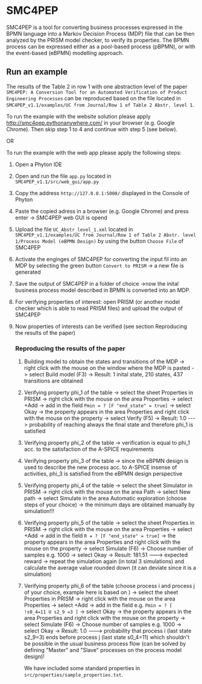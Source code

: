 # SMC4PEP

SMC4PEP is a tool for converting business processes expressed in the BPMN language into a Markov Decision Process (MDP) file that can be then analyzed by the PRISM model checker, to verify its properties. The BPMN process can be expressed either as a pool-based process (pBPMN), or with the event-based (eBPMN) modelling approach. 

## Run an example
The results of the Table 2 in row 1 with one abstraction level of the paper `SMC4PEP: A Conversion Tool for an Automated Verification of Product Engineering Processes` can be reproduced based on the file located in `SMC4PEP_v1.1/examples/UC from Journal/Row 1 of Table 2 Abstr. level 1`.

To run the example with the website solution please apply http://smc4pep.pythonanywhere.com/ in your browser (e.g. Google Chrome). Then skip step 1 to 4 and continue with step 5 (see below). 

OR 

To run the example with the web app please apply the following steps:

1. Open a Phyton IDE

2. Open and run the file `app.py` located in `SMC4PEP_v1.1/src/web_gui/app.py`

3. Copy the address `http://127.0.0.1:5000/` displayed in the Console of Phyton

4. Paste the copied adress in a browser (e.g. Google Chrome) and press enter
    -> SMC4PEP web GUI is opend
    
5. Upload the file  `UC_Abstr_level_1.xml` located in  `SMC4PEP_v1.1/examples/UC from Journal/Row 1 of Table 2 Abstr. level 1/Process Model (eBPMN Design)` by using the button `Choose File` of SMC4PEP

6. Activate the enginges of SMC4PEP for converting the input fil into an MDP by selecting the green button `Convert to PRISM`
    -> a new file is generated
    
7. Save the output of SMC4PEP in a folder of choice 
    ->now the inital business process model described in BPMN is converted into an MDP. 
    
8. For verifying properties of interest: open PRISM (or another model checker which is able to read PRISM files) and upload the output of SMC4PEP

9. Now properties of interests can be verified (see section Reproducing the results of the paper)


    ### Reproducing the results of the paper 

    1. Building model to obtain the states and transitions of the MDP
    -> right click with the mouse on the window where the MDP is pasted
    -> select Build model (F3)
    -> Result: 1 inital state, 210 states, 437 transitions are obtained
    
    2. Verifying property phi_1 of the table
    -> select the sheet Properties in PRISM
    -> right click with the mouse on the area Properties
    -> select +Add
    -> add in the field `Pmin = ? [F "end_state" = true]`
    -> select Okay
    -> the property appears in the area Properties and right click with the mouse on the property
    -> select Verify (F5)
    -> Result: 1.0  ---> probability of reaching always the final state and therefore phi_1 is satisfied
    
    3. Verifying property phi_2 of the table
    -> verification is equal to phi_1 acc. to the satisfaction of the A-SPICE requirements
    
    4. Verifying property phi_3 of the table
    -> since the eBPMN design is used to describe the new process acc. to A-SPICE insense of activities, phi_3 is satisfied from the eBPMN design perspective 
    
    5. Verifying property phi_4 of the table
       -> select the sheet Simulator in PRISM
       -> right click with the mouse on the area Path
       -> select New path
       -> select Simulate in the area Automatic exploration (choose steps of your choice)
       -> the minimum days are obtained manually by simulation!!!
   
     6. Verifying property phi_5 of the table
        -> select the sheet Properties in PRISM
        -> right click with the mouse on the area Properties
        -> select +Add
        -> add in the field `R = ? [F "end_state" = true]`
        -> the property appears in the area Properties and right click with the mouse on the property
        -> select Simulate (F6)
        -> Choose number of samples e.g. 1000
        -> select Okay
        -> Result: 181.51  ---> expected reward 
        -> repeat the simulation again (in total 3 simulations) and calculate the average value rounded down (it can deviate since it is a simulation)
        
    7. Verifying property phi_6 of the table (choose process i and process j of your choice, example here is based on )
        -> select the sheet Properties in PRISM
        -> right click with the mouse on the area Properties
        -> select +Add
        -> add in the field e.g. `Pmin = ? [ !s0_4=11 U s2_9 =3 ]` 
        -> select Okay
        -> the property appears in the area Properties and right click with the mouse on the property
        -> select Simulate (F6)
        -> Choose number of samples e.g. 1000
        -> select Okay
        -> Result: 1.0  ---> probability that process i (last state s2_9=3) ends before process j (last state s0_4=11) which shouldn't be possible in the usual business process flow (can be solved by defining "Master" and "Slave" processes on the process model design)! 
        

        We have included some standard properties in `src/properties/sample_properties.txt`. 


   

